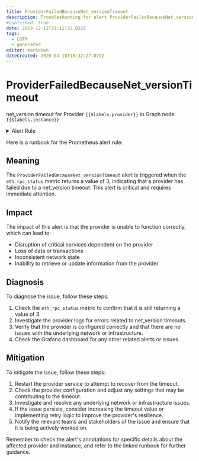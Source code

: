 ```yaml
---
title: ProviderFailedBecauseNet_versionTimeout
description: Troubleshooting for alert ProviderFailedBecauseNet_versionTimeout
#published: true
date: 2023-12-12T21:12:32.022Z
tags: 
  - LGTM
  - generated
editor: markdown
dateCreated: 2020-04-10T18:32:27.079Z
---
```


# ProviderFailedBecauseNet_versionTimeout

net_version timeout for Provider `{{$labels.provider}}` in Graph node `{{$labels.instance}}`

<details>
  <summary>Alert Rule</summary>

{{% rule "graph-node/graph-node-internal.yml" "ProviderFailedBecauseNet_versionTimeout" %}}

{{% comment %}}

```yaml
alert: ProviderFailedBecauseNet_versionTimeout
expr: eth_rpc_status == 3
for: 0m
labels:
    severity: critical
annotations:
    summary: Provider failed because net_version timeout (instance {{ $labels.instance }})
    description: |-
        net_version timeout for Provider `{{$labels.provider}}` in Graph node `{{$labels.instance}}`
          VALUE = {{ $value }}
          LABELS = {{ $labels }}
    runbook: https://github.com/srerun/prometheus-alerts/blob/main/content/runbooks/graph-node-internal/ProviderFailedBecauseNet_versionTimeout.md

```

{{% /comment %}}

</details>


Here is a runbook for the Prometheus alert rule:

## Meaning

The `ProviderFailedBecauseNet_versionTimeout` alert is triggered when the `eth_rpc_status` metric returns a value of 3, indicating that a provider has failed due to a net_version timeout. This alert is critical and requires immediate attention.

## Impact

The impact of this alert is that the provider is unable to function correctly, which can lead to:

* Disruption of critical services dependent on the provider
* Loss of data or transactions
* Inconsistent network state
* Inability to retrieve or update information from the provider

## Diagnosis

To diagnose the issue, follow these steps:

1. Check the `eth_rpc_status` metric to confirm that it is still returning a value of 3.
2. Investigate the provider logs for errors related to net_version timeouts.
3. Verify that the provider is configured correctly and that there are no issues with the underlying network or infrastructure.
4. Check the Grafana dashboard for any other related alerts or issues.

## Mitigation

To mitigate the issue, follow these steps:

1. Restart the provider service to attempt to recover from the timeout.
2. Check the provider configuration and adjust any settings that may be contributing to the timeout.
3. Investigate and resolve any underlying network or infrastructure issues.
4. If the issue persists, consider increasing the timeout value or implementing retry logic to improve the provider's resilience.
5. Notify the relevant teams and stakeholders of the issue and ensure that it is being actively worked on.

Remember to check the alert's annotations for specific details about the affected provider and instance, and refer to the linked runbook for further guidance.